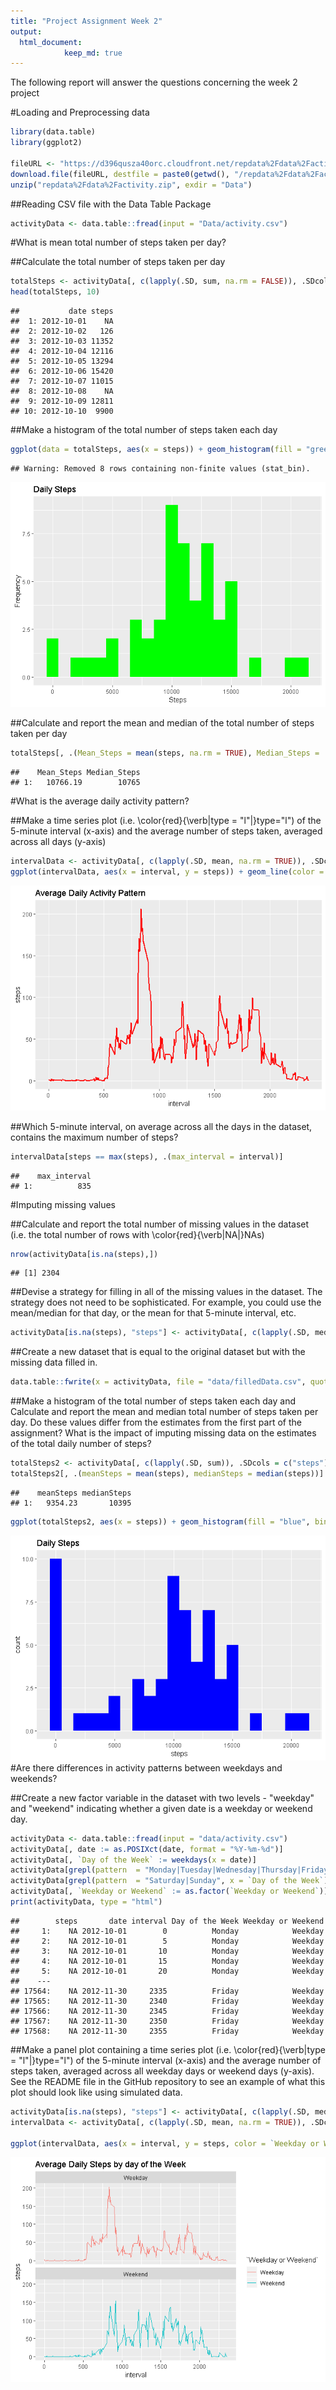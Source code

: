 ```yaml
---
title: "Project Assignment Week 2"
output:
  html_document:
            keep_md: true
---
```

The following report will answer the questions concerning the week 2 project

#Loading and Preprocessing data


```r
library(data.table)
library(ggplot2)

fileURL <- "https://d396qusza40orc.cloudfront.net/repdata%2Fdata%2Factivity.zip"
download.file(fileURL, destfile = paste0(getwd(), "/repdata%2Fdata%2Factivity.zip"), method = "curl")
unzip("repdata%2Fdata%2Factivity.zip", exdir = "Data")
```

##Reading CSV file with the Data Table Package


```r
activityData <- data.table::fread(input = "Data/activity.csv")
```

#What is mean total number of steps taken per day?            

##Calculate the total number of steps taken per day


```r
totalSteps <- activityData[, c(lapply(.SD, sum, na.rm = FALSE)), .SDcols = c("steps"), by = .(date)]
head(totalSteps, 10)
```

```
##           date steps
##  1: 2012-10-01    NA
##  2: 2012-10-02   126
##  3: 2012-10-03 11352
##  4: 2012-10-04 12116
##  5: 2012-10-05 13294
##  6: 2012-10-06 15420
##  7: 2012-10-07 11015
##  8: 2012-10-08    NA
##  9: 2012-10-09 12811
## 10: 2012-10-10  9900
```
   
##Make a histogram of the total number of steps taken each day


```r
ggplot(data = totalSteps, aes(x = steps)) + geom_histogram(fill = "green", binwidth = 1000) + labs(x = "Steps", y = "Frequency", title = "Daily Steps")
```

```
## Warning: Removed 8 rows containing non-finite values (stat_bin).
```

![](PA1_Nossk_files/figure-html/unnamed-chunk-4-1.png)<!-- -->

##Calculate and report the mean and median of the total number of steps taken per day


```r
totalSteps[, .(Mean_Steps = mean(steps, na.rm = TRUE), Median_Steps =  median(steps, na.rm = TRUE))]
```

```
##    Mean_Steps Median_Steps
## 1:   10766.19        10765
```

#What is the average daily activity pattern?

##Make a time series plot (i.e. \color{red}{\verb|type = "l"|}type="l") of the 5-minute interval (x-axis) and the average number of steps taken, averaged across all days (y-axis)


```r
intervalData <- activityData[, c(lapply(.SD, mean, na.rm = TRUE)), .SDcols = c("steps"), by = .(interval)]
ggplot(intervalData, aes(x = interval, y = steps)) + geom_line(color = "red", size = 1) + labs(xlab = "Interval", ylab = "Average Steps per Day", title = "Average Daily Activity Pattern")
```

![](PA1_Nossk_files/figure-html/unnamed-chunk-6-1.png)<!-- -->

##Which 5-minute interval, on average across all the days in the dataset, contains the maximum number of steps?


```r
intervalData[steps == max(steps), .(max_interval = interval)]
```

```
##    max_interval
## 1:          835
```

#Imputing missing values

##Calculate and report the total number of missing values in the dataset (i.e. the total number of rows with \color{red}{\verb|NA|}NAs)


```r
nrow(activityData[is.na(steps),])
```

```
## [1] 2304
```

##Devise a strategy for filling in all of the missing values in the dataset. The strategy does not need to be sophisticated. For example, you could use the mean/median for that day, or the mean for that 5-minute interval, etc.


```r
activityData[is.na(steps), "steps"] <- activityData[, c(lapply(.SD, median, na.rm = TRUE)), .SDcols = c("steps")]
```
   
##Create a new dataset that is equal to the original dataset but with the missing data filled in.


```r
data.table::fwrite(x = activityData, file = "data/filledData.csv", quote = FALSE)
```

##Make a histogram of the total number of steps taken each day and Calculate and report the mean and median total number of steps taken per day. Do these values differ from the estimates from the first part of the assignment? What is the impact of imputing missing data on the estimates of the total daily number of steps?


```r
totalSteps2 <- activityData[, c(lapply(.SD, sum)), .SDcols = c("steps"), by = .(date)]
totalSteps2[, .(meanSteps = mean(steps), medianSteps = median(steps))]
```

```
##    meanSteps medianSteps
## 1:   9354.23       10395
```

```r
ggplot(totalSteps2, aes(x = steps)) + geom_histogram(fill = "blue", binwidth = 1000) + labs(title = "Daily Steps", xlab = "Steps", ylab = "Frequency")
```

![](PA1_Nossk_files/figure-html/unnamed-chunk-11-1.png)<!-- -->
#Are there differences in activity patterns between weekdays and weekends?

##Create a new factor variable in the dataset with two levels - "weekday" and "weekend" indicating whether a given date is a weekday or weekend day.


```r
activityData <- data.table::fread(input = "data/activity.csv")
activityData[, date := as.POSIXct(date, format = "%Y-%m-%d")]
activityData[, `Day of the Week` := weekdays(x = date)]
activityData[grepl(pattern  = "Monday|Tuesday|Wednesday|Thursday|Friday", x = `Day of the Week`), "Weekday or Weekend"] <- "Weekday"
activityData[grepl(pattern  = "Saturday|Sunday", x = `Day of the Week`), "Weekday or Weekend"] <- "Weekend"
activityData[, `Weekday or Weekend` := as.factor(`Weekday or Weekend`)]
print(activityData, type = "html")
```

```
##        steps       date interval Day of the Week Weekday or Weekend
##     1:    NA 2012-10-01        0          Monday            Weekday
##     2:    NA 2012-10-01        5          Monday            Weekday
##     3:    NA 2012-10-01       10          Monday            Weekday
##     4:    NA 2012-10-01       15          Monday            Weekday
##     5:    NA 2012-10-01       20          Monday            Weekday
##    ---                                                             
## 17564:    NA 2012-11-30     2335          Friday            Weekday
## 17565:    NA 2012-11-30     2340          Friday            Weekday
## 17566:    NA 2012-11-30     2345          Friday            Weekday
## 17567:    NA 2012-11-30     2350          Friday            Weekday
## 17568:    NA 2012-11-30     2355          Friday            Weekday
```

##Make a panel plot containing a time series plot (i.e. \color{red}{\verb|type = "l"|}type="l") of the 5-minute interval (x-axis) and the average number of steps taken, averaged across all weekday days or weekend days (y-axis). See the README file in the GitHub repository to see an example of what this plot should look like using simulated data.


```r
activityData[is.na(steps), "steps"] <- activityData[, c(lapply(.SD, median, na.rm = TRUE)), .SDcols = c("steps")]
intervalData <- activityData[, c(lapply(.SD, mean, na.rm = TRUE)), .SDcols = c("steps"), by = .(interval, `Weekday or Weekend`)]

ggplot(intervalData, aes(x = interval, y = steps, color = `Weekday or Weekend`)) + geom_line() + labs(title = "Average Daily Steps by day of the Week", xlab = "Interval", ylab = "Frequency") + facet_wrap(~`Weekday or Weekend`, ncol = 1, nrow = 2)
```

![](PA1_Nossk_files/figure-html/unnamed-chunk-13-1.png)<!-- -->

